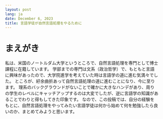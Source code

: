 ```yaml
---
layout: post
lang: ja
date: December 6, 2023
title: 言語学徒が自然言語処理をやるために
---
```


# まえがき
私は、米国のノートルダム大学というところで、自然言語処理を専門として博士課程に在籍しています。
学部までの専門は文系（政治哲学）で、もともと言語に興味があったので、大学院進学を考えていた時は言語学の道に進む気満々でした。
ところが、紆余曲折あって自然言語処理の道に進むことになり、今に至ります。
理系のバックグラウンドがないことで確かに大きなハンデがあり、周りの学生のレベルにキャッチアップするのは大変でしたが、逆に言語学の知識があることでわりと得もしてきた印象です。
なので、この投稿では、自分の経験をもとに、自然言語処理をやってみたい言語学徒は何から始めて何を勉強したら良いのか、まとめてみようと思います。